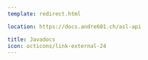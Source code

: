 ```yaml
---
template: redirect.html

location: https://docs.andre601.ch/asl-api

title: Javadocs
icon: octicons/link-external-24
---
```


<!-- Comment to trigger proper build -->